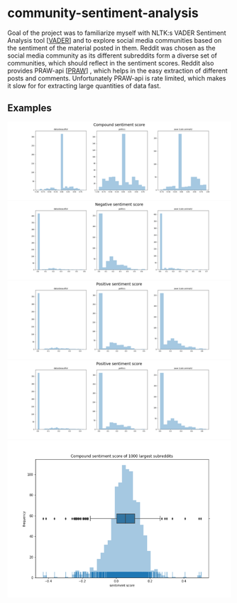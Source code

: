 # community-sentiment-analysis

Goal of the project was to familiarize myself with NLTK:s VADER Sentiment Analysis tool
[[VADER](https://github.com/cjhutto/vaderSentiment)] 
and to explore social media communities based on the sentiment of the material posted in them.
Reddit was chosen as the social media community as its different subreddits 
form a diverse set of communities, which should reflect in the sentiment scores.
Reddit also provides PRAW-api [[PRAW](https://praw.readthedocs.io/en/latest/)]
, which helps in the easy extraction of different posts and comments. Unfortunately
PRAW-api is rate limited, which makes it slow for for extracting large quantities of
data fast.  

## Examples

![Screenshot](pics\Compound_sentiment_score.png)
![Screenshot](pics\Negative_sentiment_score.png)
![Screenshot](pics\Positive_sentiment_score.png)
![Screenshot](pics\Positive_sentiment_score.png)
![Screenshot](pics\Compound_sentiment_score_of_1000_largest_subreddits.png)


